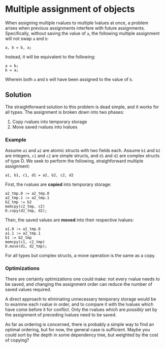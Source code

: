 
# Multiple assignment of objects

When assigning multiple rvalues to multiple lvalues at once, a problem arises when previous
assignments interfere with future assignments. Specifically, without saving the value of `a`, the
following multiple assignment will not swap `a` and `b`:

    a, b = b, a;

Instead, it will be equivalent to the following:

    a = b;
    b = a;

Wherein both `a` and `b` will have been assigned to the value of `b`.

## Solution

The straightforward solution to this problem is dead simple, and it works for all types. The
assignment is broken down into two phases:

 1) Copy rvalues into temporary storage
 2) Move saved rvalues into lvalues

### Example

Assume `a1` and `a2` are atomic structs with two fields each. Assume `b1` and `b2` are integers,
`c1` and `c2` are simple structs, and `d1` and `d2` are complex structs of type D. We seek to
perform the following, straighforward multiple assignment:

    a1, b1, c1, d1 = a2, b2, c2, d2

First, the rvalues are **copied** into temporary storage:

    a2_tmp.0 := a2_tmp.0
    a2_tmp.1 := a2_tmp.1
    b2_tmp := b2
    memcpy(c2_tmp, c2)
    D.copy(d2_tmp, d2);

Then, the saved values are **moved** into their respective lvalues:

    a1.0 := a2_tmp.0
    a1.1 := a2_tmp.1
    b1 := b2_tmp
    memcpy(c1, c2_tmp)
    D.move(d1, d2_tmp);

For all types but complex structs, a move operation is the same as a copy.

### Optimizations

There are certainly optimizations one could make: not every rvalue needs to be saved, and changing
the assignment order can reduce the number of saved values required.

A direct approach to eliminating unnecessary temporary storage would be to examine each rvalue in
order, and to compare it with the lvalues which have come before it for conflict. Only the rvalues
which are *possibly* set by the assignment of preceding lvalues need to be saved.

As far as ordering is concerned, there is probably a simple way to find an optimal ordering, but for
now, the general case is sufficient. Maybe you could sort by the depth in some dependency tree, but
weighted by the cost of copying?

